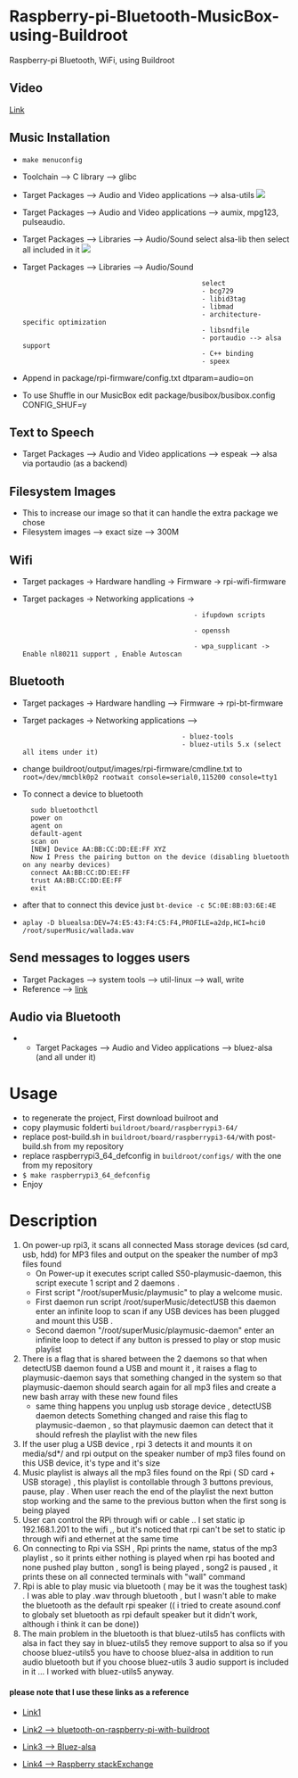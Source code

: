 # Raspberry-pi-Bluetooth-MusicBox-using-Buildroot
Raspberry-pi Bluetooth, WiFi, using Buildroot
## Video
 [Link](https://youtu.be/OiDO2pVhzgk)
 
## Music Installation
- `make menuconfig`  
- Toolchain --> C library --> glibc
- Target Packages --> Audio and Video applications --> alsa-utils 
 ![](https://github.com/hananabilabd/Raspberry-pi-Bluetooth-MusicBox-using-Buildroot/blob/master/Images/alsa-utils.png)
 
- Target Packages --> Audio and Video applications --> aumix, mpg123, pulseaudio.
- Target Packages --> Libraries --> Audio/Sound 
   select alsa-lib then select all included in it
  ![](https://github.com/hananabilabd/Raspberry-pi-Bluetooth-MusicBox-using-Buildroot/blob/master/Images/alsa-lib.png)
- Target Packages --> Libraries --> Audio/Sound 

                                                   select
                                                   - bcg729
                                                   - libid3tag
                                                   - libmad
                                                   - architecture-specific optimization
                                                   - libsndfile
                                                   - portaudio --> alsa support
                                                   - C++ binding
                                                   - speex
- Append in package/rpi-firmware/config.txt
    dtparam=audio=on
- To use Shuffle in our MusicBox edit package/busibox/busibox.config
    CONFIG_SHUF=y
    
## Text to Speech
 - Target Packages --> Audio and Video applications --> espeak --> alsa via portaudio (as a backend)
  
## Filesystem Images
 - This to increase our image so that it can handle the extra package we chose
 - Filesystem images --> exact size --> 300M 
  
## Wifi
 - Target packages -> Hardware handling -> Firmware -> rpi-wifi-firmware
 - Target packages -> Networking applications ->  
 
                                                  - ifupdown scripts
                                                  
                                                  - openssh
                                                  
                                                  - wpa_supplicant -> Enable nl80211 support , Enable Autoscan
                                                  
## Bluetooth
 - Target packages -> Hardware handling --> Firmware -> rpi-bt-firmware
 - Target packages -> Networking applications --> 
 
                                               - bluez-tools
                                               - bluez-utils 5.x (select all items under it)
 - change buildroot/output/images/rpi-firmware/cmdline.txt
  to 
  `root=/dev/mmcblk0p2 rootwait console=serial0,115200 console=tty1 `
- To connect a device to bluetooth
                                                                       
        sudo bluetoothctl
        power on
        agent on
        default-agent
        scan on
        [NEW] Device AA:BB:CC:DD:EE:FF XYZ
        Now I Press the pairing button on the device (disabling bluetooth on any nearby devices)
        connect AA:BB:CC:DD:EE:FF
        trust AA:BB:CC:DD:EE:FF
        exit
- after that to connect this device just 
  `bt-device -c 5C:0E:8B:03:6E:4E`
- `aplay -D bluealsa:DEV=74:E5:43:F4:C5:F4,PROFILE=a2dp,HCI=hci0 /root/superMusic/wallada.wav `
## Send messages to logges users
 - Target Packages --> system tools --> util-linux -->  wall, write
 - Reference --> [link](https://www.tecmint.com/send-a-message-to-logged-users-in-linux-terminal/)
                                           
## Audio via Bluetooth
- - Target Packages --> Audio and Video applications --> bluez-alsa (and all under it)

# Usage 
- to regenerate the project, First download builroot and 
- copy playmusic folderti `buildroot/board/raspberrypi3-64/`
- replace post-build.sh in `buildroot/board/raspberrypi3-64/`with post-build.sh from my repository
- replace raspberrypi3_64_defconfig in `buildroot/configs/`  with the one from my repository
- `$ make raspberrypi3_64_defconfig`
- Enjoy
# Description 


1. On power-up rpi3, it scans all connected Mass storage devices (sd card, usb, hdd) for MP3 files and output on the speaker the number of mp3 files found 
   * On Power-up it executes script called  S50-playmusic-daemon, this script execute 1 script and 2 daemons .
   * First script "/root/superMusic/playmusic" to play a welcome music.
   * First daemon run script /root/superMusic/detectUSB  this daemon enter an infinite loop to scan if any USB devices has been plugged and mount this USB . 
   * Second daemon "/root/superMusic/playmusic-daemon"  enter an infinite loop to detect if any button is pressed to play or stop music playlist 
2. There is a flag that is  shared between the 2 daemons so that when detectUSB daemon found a USB and mount it , it raises a flag to playmusic-daemon says that something changed in the system so that playmusic-daemon should search again for all mp3 files and create a new bash array with these new found files  
   * same thing happens you unplug usb storage device , detectUSB daemon detects Something changed and raise this flag to         playmusic-daemon , so that playmusic daemon can detect that it should refresh the playlist with the new files 
3. If the user plug a USB device , rpi 3 detects it and mounts it on media/sd*/  and rpi output on the speaker number of mp3 files found on this USB device, it's type and it's size 
4. Music playlist is always all the mp3 files found on the Rpi ( SD card + USB storage)  , this playlist is contollable through 3 buttons previous, pause, play . When user reach the end of the playlist the next button stop working  and the same to the previous button when the first song is being played 
5. User can control the RPi through wifi or cable   .. I set static ip 192.168.1.201 to the wifi  ,, but it's noticed that rpi can't be set to static ip through wifi and ethernet at the same time 
6. On connecting to Rpi via SSH , Rpi prints the name, status of the mp3 playlist , so it prints either nothing is played when rpi has booted and none pushed play button , song1 is being played , song2 is paused , it prints these on all connected terminals with "wall" command
7. Rpi is able to play music via bluetooth ( may be it was the toughest task) . I was able to play .wav through bluetooth , but I wasn't able to make the bluetooth as the default rpi speaker (( i tried to create asound.conf to globaly set bluetooth as rpi default speaker but it didn't work, although i think it can be done)) 
8. The main problem in the bluetooth is that bluez-utils5 has conflicts with alsa in fact they say in bluez-utils5 they remove support to alsa so if you choose bluez-utils5 you have to choose bluez-alsa in addition to run audio bluetooth but if you choose bluez-utils 3 audio support is included in it  ... I worked with bluez-utils5 anyway.

#### please note that I use these links as a reference

* [Link1](https://www.youtube.com/watch?v=MxKzwvF_eBA)

* [Link2 --> bluetooth-on-raspberry-pi-with-buildroot](https://tewarid.github.io/2014/10/29/bluetooth-on-raspberry-pi-with-buildroot.html)

* [Link3 --> Bluez-alsa](https://github.com/Arkq/bluez-alsa)
* [Link4 --> Raspberry stackExchange](https://raspberrypi.stackexchange.com/questions/90267/how-to-stream-sound-to-a-bluetooth-device-from-a-raspberry-pi-zero)
